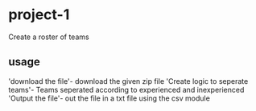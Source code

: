 # project-1
Create a roster of teams

## usage
'download the file'- download the given zip file
'Create logic to seperate teams'- Teams seperated according to experienced and inexperienced
'Output the file'- out the file in a txt file using the csv module